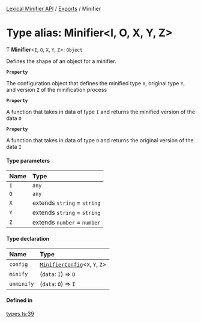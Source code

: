 [Lexical Minifier API](../API.md) / [Exports](../modules.md) / Minifier

# Type alias: Minifier<I, O, X, Y, Z\>

Ƭ **Minifier**<`I`, `O`, `X`, `Y`, `Z`\>: `Object`

Defines the shape of an object for a minifier.

**`Property`**

The configuration object that defines the minified type `X`, original type `Y`, and version `Z` of the minification process

**`Property`**

A function that takes in data of type `I` and returns the minified version of the data `O`

**`Property`**

A function that takes in data of type `O` and returns the original version of the data `I`

#### Type parameters

| Name | Type |
| :------ | :------ |
| `I` | `any` |
| `O` | `any` |
| `X` | extends `string` = `string` |
| `Y` | extends `string` = `string` |
| `Z` | extends `number` = `number` |

#### Type declaration

| Name | Type |
| :------ | :------ |
| `config` | [`MinifierConfig`](MinifierConfig.md)<`X`, `Y`, `Z`\> |
| `minify` | (`data`: `I`) => `O` |
| `unminify` | (`data`: `O`) => `I` |

#### Defined in

[types.ts:39](https://github.com/fedemartinm/lexical-minifier/blob/b9a31d8/src/types.ts#L39)
